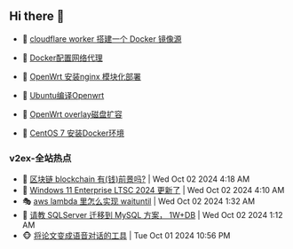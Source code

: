 ## Hi there 👋

<!--
**dkyg666/dkyg666** is a ✨ _special_ ✨ repository because its `README.md` (this file) appears on your GitHub profile.

Here are some ideas to get you started:

- 🔭 I’m currently working on ...
- 🌱 I’m currently learning ...
- 👯 I’m looking to collaborate on ...
- 🤔 I’m looking for help with ...
- 💬 Ask me about ...
- 📫 How to reach me: ...
- 😄 Pronouns: ...
- ⚡ Fun fact: ...
-->

<!-- BLOG-POST-LIST:START -->
- 🦩 [cloudflare worker 搭建一个 Docker 镜像源](http://blog.1996099.xyz/archives/cloudflare-worker-da-jian-yi-ge-docker-jing-xiang-zhan) 

- 🚦 [Docker配置网络代理](http://blog.1996099.xyz/archives/dockerpei-zhi-wang-luo-dai-li) 

- 🫶 [OpenWrt 安装nginx 模块化部署](http://blog.1996099.xyz/archives/openwrt-an-zhuang-nginx-mo-kuai-hua-bu-shu) 

- 🦄 [Ubuntu编译Openwrt](http://blog.1996099.xyz/archives/ubuntuzi-bian-yi-openwrt) 

- 🐻 [OpenWrt overlay磁盘扩容](http://blog.1996099.xyz/archives/openwrt-overlay) 

- 🤖 [CentOS 7 安装Docker环境](http://blog.1996099.xyz/archives/centos-docker) 
<!-- BLOG-POST-LIST:END -->

### v2ex-全站热点
<!-- v2ex:START -->
- 🥸 [区块链 blockchain 有&lpar;钱&rpar;前景吗?](https://www.v2ex.com/t/1077392#reply0) | Wed Oct 02 2024 4:18 AM
- 🤗 [Windows 11 Enterprise LTSC 2024 更新了](https://www.v2ex.com/t/1077388#reply1) | Wed Oct 02 2024 4:10 AM
- 🎭 [aws lambda 里怎么实现 waituntil](https://www.v2ex.com/t/1077369#reply9) | Wed Oct 02 2024 1:32 AM
- 🥷 [请教 SQLServer 迁移到 MySQL 方案， 1W+DB](https://www.v2ex.com/t/1077367#reply20) | Wed Oct 02 2024 1:12 AM
- 🐵 [将论文变成语音对话的工具](https://www.v2ex.com/t/1077352#reply0) | Tue Oct 01 2024 10:56 PM<!-- v2ex:END -->


